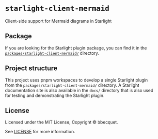# `starlight-client-mermaid`

Client-side support for Mermaid diagrams in Starlight

## Package

If you are looking for the Starlight plugin package, you can find it in the [`packages/starlight-client-mermaid/`](/packages/starlight-client-mermaid/) directory.

## Project structure

This project uses pnpm workspaces to develop a single Starlight plugin from the `packages/starlight-client-mermaid/` directory. A Starlight documentation site is also available in the `docs/` directory that is also used for testing and demonstrating the Starlight plugin.

## License

Licensed under the MIT License, Copyright © bbecquet.

See [LICENSE](/LICENSE) for more information.

